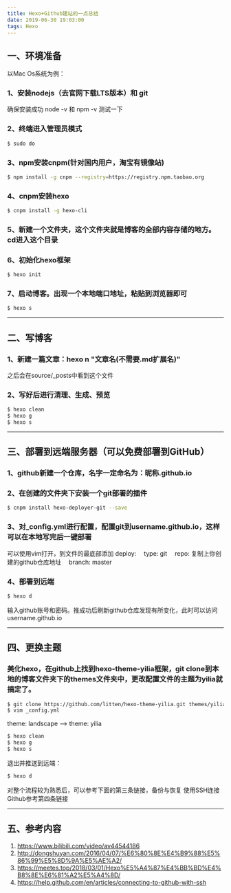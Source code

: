 ```yaml
---
title: Hexo+Github建站的一点总结
date: 2019-06-30 19:03:00
tags: Hexo
---
```



## 一、环境准备

以Mac Os系统为例：
### 1、安装nodejs（去官网下载LTS版本）和 git
确保安装成功 node -v 和 npm -v 测试一下
### 2、终端进入管理员模式 
``` bash
$ sudo do
```
<!-- more -->
### 3、npm安装cnpm(针对国内用户，淘宝有镜像站)
``` bash
$ npm install -g cnpm --registry=https://registry.npm.taobao.org
```
### 4、cnpm安装hexo
``` bash
$ cnpm install -g hexo-cli
```
### 5、新建一个文件夹，这个文件夹就是博客的全部内容存储的地方。cd进入这个目录
### 6、初始化hexo框架
``` bash
$ hexo init
```
### 7、启动博客。出现一个本地端口地址，粘贴到浏览器即可
``` bash
$ hexo s
```


---


## 二、写博客

### 1、新建一篇文章：hexo n "文章名(不需要.md扩展名)"
之后会在source/_posts中看到这个文件
### 2、写好后进行清理、生成、预览
``` bash
$ hexo clean
$ hexo g
$ hexo s
```



---



## 三、部署到远端服务器（可以免费部署到GitHub）

### 1、github新建一个仓库，名字一定命名为：昵称.github.io
### 2、在创建的文件夹下安装一个git部署的插件
``` bash
$ cnpm install hexo-deployer-git --save
```
### 3、对_config.yml进行配置，配置git到username.github.io，这样可以在本地写完后一键部署
可以使用vim打开，到文件的最底部添加
deploy:
&emsp;type: git
&emsp;repo: 复制上你创建的github仓库地址
&emsp;branch: master
### 4、部署到远端
``` bash
$ hexo d
```
输入github账号和密码。推成功后刷新github仓库发现有所变化，此时可以访问username.github.io


---


## 四、更换主题

### 美化hexo，在github上找到hexo-theme-yilia框架，git clone到本地的博客文件夹下的themes文件夹中，更改配置文件的主题为yilia就搞定了。
``` bash
$ git clone https://github.com/litten/hexo-theme-yilia.git themes/yilia
$ vim _config.yml
```
theme: landscape --> theme: yilia
``` bash
$ hexo clean
$ hexo g
$ hexo s
```
退出并推送到远端：
``` bash
$ hexo d 
```
对整个流程较为熟悉后，可以参考下面的第三条链接，备份与恢复
使用SSH连接Github参考第四条链接


---


## 五、参考内容

1. https://www.bilibili.com/video/av44544186
2. http://dongshuyan.com/2016/04/07/%E6%80%8E%E4%B9%88%E5%86%99%E5%8D%9A%E5%AE%A2/
3. https://meetes.top/2018/03/01/Hexo%E5%A4%87%E4%BB%BD%E4%B8%8E%E6%81%A2%E5%A4%8D/
4. https://help.github.com/en/articles/connecting-to-github-with-ssh




